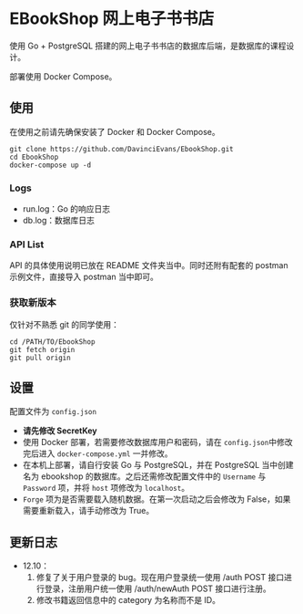 # EBookShop 网上电子书书店

使用 Go + PostgreSQL 搭建的网上电子书书店的数据库后端，是数据库的课程设计。

部署使用 Docker Compose。

## 使用

在使用之前请先确保安装了 Docker 和 Docker Compose。

``` shell
git clone https://github.com/DavinciEvans/EbookShop.git
cd EbookShop
docker-compose up -d
```

### Logs

- run.log：Go 的响应日志
- db.log：数据库日志

### API List

API 的具体使用说明已放在 README 文件夹当中。同时还附有配套的 postman  示例文件，直接导入 postman 当中即可。

### 获取新版本

仅针对不熟悉 git 的同学使用：

```shell
cd /PATH/TO/EbookShop
git fetch origin
git pull origin
```

## 设置

配置文件为 `config.json`

- **请先修改 SecretKey**
- 使用 Docker 部署，若需要修改数据库用户和密码，请在 `config.json`中修改完后进入 `docker-compose.yml` 一并修改。
- 在本机上部署，请自行安装 Go 与 PostgreSQL，并在 PostgreSQL 当中创建名为 ebookshop 的数据库。之后还需修改配置文件中的 `Username` 与 `Password` 项，并将 `host` 项修改为 `localhost`。
- `Forge` 项为是否需要载入随机数据。在第一次启动之后会修改为 False，如果需要重新载入，请手动修改为 True。

## 更新日志

- 12.10：
  1. 修复了关于用户登录的 bug。现在用户登录统一使用 /auth POST 接口进行登录，注册用户统一使用 /auth/newAuth POST 接口进行注册。
  2. 修改书籍返回信息中的 category 为名称而不是 ID。
